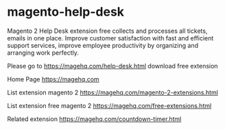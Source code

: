 # magento-help-desk
Magento 2 Help Desk extension free collects and processes all tickets, emails in one place. Improve customer satisfaction with fast and efficient support services, improve employee productivity by organizing and arranging work perfectly.

Please go to https://magehq.com/help-desk.html download free extension

Home Page https://magehq.com

List extension magento 2 https://magehq.com/magento-2-extensions.html

List extension free magento 2 https://magehq.com/free-extensions.html

Related extension https://magehq.com/countdown-timer.html
